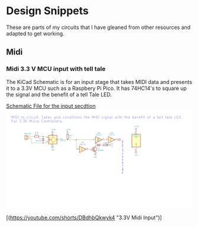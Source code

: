 # Design Snippets
These are parts of my circuits that I have gleaned from other resources and adapted to get working.

## Midi 
### Midi 3.3 V MCU input with tell tale 

The KiCad Schematic is for an input stage that takes MIDI data and presents it to a 3.3V MCU such as a Raspbery Pi Pico. It has 74HC14's to square up the signal and the benefit of a tell Tale LED. 

[Schematic File for the input secdtion](https://github.com/twinturbo/DesignSnippets/blob/master/Midi-Input/Midi%20Input%20with%20LED%20on%203.3V%20MCU/Midi%203.3V%20Input/Midi%203.3V%20Input.sch "Kicad Schematic")
![Picture of Circuit](https://github.com/twinturbo/DesignSnippets/blob/master/Docs/Midi3.3V.png "3.3V Midi Input")

[(https://youtube.com/shorts/DBdhbQkwyk4 "3.3V Midi Input")]
